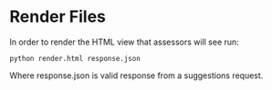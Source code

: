 # Render Files

In order to render the HTML view that assessors will see run:

    python render.html response.json

Where response.json is valid response from a suggestions request.
